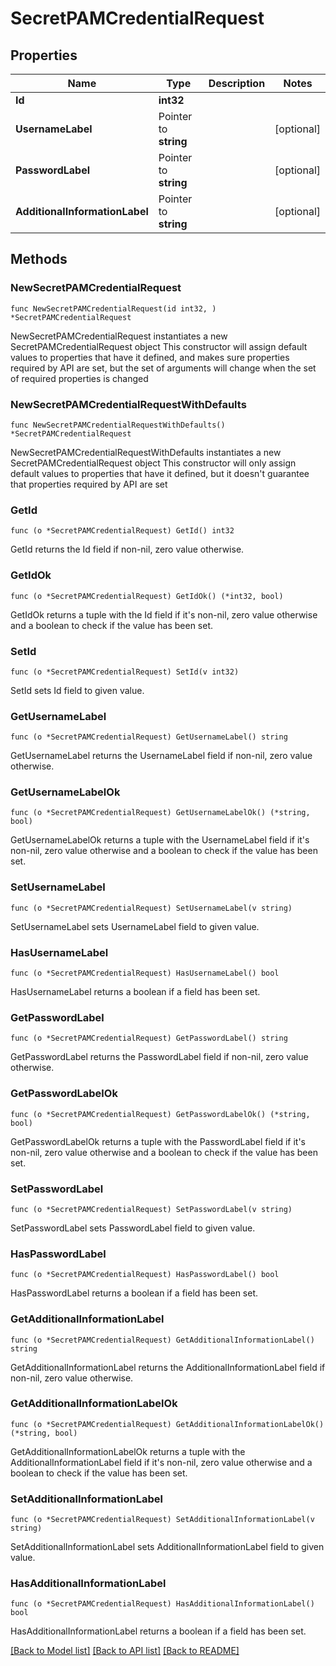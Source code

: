 # SecretPAMCredentialRequest

## Properties

Name | Type | Description | Notes
------------ | ------------- | ------------- | -------------
**Id** | **int32** |  | 
**UsernameLabel** | Pointer to **string** |  | [optional] 
**PasswordLabel** | Pointer to **string** |  | [optional] 
**AdditionalInformationLabel** | Pointer to **string** |  | [optional] 

## Methods

### NewSecretPAMCredentialRequest

`func NewSecretPAMCredentialRequest(id int32, ) *SecretPAMCredentialRequest`

NewSecretPAMCredentialRequest instantiates a new SecretPAMCredentialRequest object
This constructor will assign default values to properties that have it defined,
and makes sure properties required by API are set, but the set of arguments
will change when the set of required properties is changed

### NewSecretPAMCredentialRequestWithDefaults

`func NewSecretPAMCredentialRequestWithDefaults() *SecretPAMCredentialRequest`

NewSecretPAMCredentialRequestWithDefaults instantiates a new SecretPAMCredentialRequest object
This constructor will only assign default values to properties that have it defined,
but it doesn't guarantee that properties required by API are set

### GetId

`func (o *SecretPAMCredentialRequest) GetId() int32`

GetId returns the Id field if non-nil, zero value otherwise.

### GetIdOk

`func (o *SecretPAMCredentialRequest) GetIdOk() (*int32, bool)`

GetIdOk returns a tuple with the Id field if it's non-nil, zero value otherwise
and a boolean to check if the value has been set.

### SetId

`func (o *SecretPAMCredentialRequest) SetId(v int32)`

SetId sets Id field to given value.


### GetUsernameLabel

`func (o *SecretPAMCredentialRequest) GetUsernameLabel() string`

GetUsernameLabel returns the UsernameLabel field if non-nil, zero value otherwise.

### GetUsernameLabelOk

`func (o *SecretPAMCredentialRequest) GetUsernameLabelOk() (*string, bool)`

GetUsernameLabelOk returns a tuple with the UsernameLabel field if it's non-nil, zero value otherwise
and a boolean to check if the value has been set.

### SetUsernameLabel

`func (o *SecretPAMCredentialRequest) SetUsernameLabel(v string)`

SetUsernameLabel sets UsernameLabel field to given value.

### HasUsernameLabel

`func (o *SecretPAMCredentialRequest) HasUsernameLabel() bool`

HasUsernameLabel returns a boolean if a field has been set.

### GetPasswordLabel

`func (o *SecretPAMCredentialRequest) GetPasswordLabel() string`

GetPasswordLabel returns the PasswordLabel field if non-nil, zero value otherwise.

### GetPasswordLabelOk

`func (o *SecretPAMCredentialRequest) GetPasswordLabelOk() (*string, bool)`

GetPasswordLabelOk returns a tuple with the PasswordLabel field if it's non-nil, zero value otherwise
and a boolean to check if the value has been set.

### SetPasswordLabel

`func (o *SecretPAMCredentialRequest) SetPasswordLabel(v string)`

SetPasswordLabel sets PasswordLabel field to given value.

### HasPasswordLabel

`func (o *SecretPAMCredentialRequest) HasPasswordLabel() bool`

HasPasswordLabel returns a boolean if a field has been set.

### GetAdditionalInformationLabel

`func (o *SecretPAMCredentialRequest) GetAdditionalInformationLabel() string`

GetAdditionalInformationLabel returns the AdditionalInformationLabel field if non-nil, zero value otherwise.

### GetAdditionalInformationLabelOk

`func (o *SecretPAMCredentialRequest) GetAdditionalInformationLabelOk() (*string, bool)`

GetAdditionalInformationLabelOk returns a tuple with the AdditionalInformationLabel field if it's non-nil, zero value otherwise
and a boolean to check if the value has been set.

### SetAdditionalInformationLabel

`func (o *SecretPAMCredentialRequest) SetAdditionalInformationLabel(v string)`

SetAdditionalInformationLabel sets AdditionalInformationLabel field to given value.

### HasAdditionalInformationLabel

`func (o *SecretPAMCredentialRequest) HasAdditionalInformationLabel() bool`

HasAdditionalInformationLabel returns a boolean if a field has been set.


[[Back to Model list]](../README.md#documentation-for-models) [[Back to API list]](../README.md#documentation-for-api-endpoints) [[Back to README]](../README.md)


